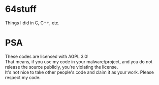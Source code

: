 # 64stuff
Things I did in C, C++, etc.

# PSA
These codes are licensed with AGPL 3.0!<br>That means, if you use my code in your malware/project, and you do not release the source publicly, you're violating the license.<br>It's not nice to take other people's code and claim it as your work. Please respect my code.
